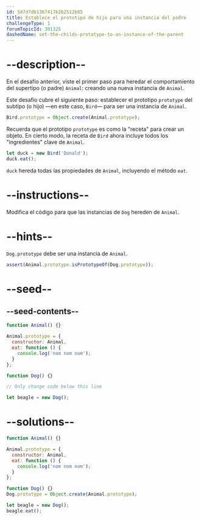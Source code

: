 ```yaml
---
id: 587d7db1367417b2b2512b85
title: Establece el prototipo de hijo para una instancia del padre
challengeType: 1
forumTopicId: 301325
dashedName: set-the-childs-prototype-to-an-instance-of-the-parent
---
```


# --description--

En el desafío anterior, viste el primer paso para heredar el comportamiento del supertipo (o padre) `Animal`: creando una nueva instancia de `Animal`.

Este desafío cubre el siguiente paso: establecer el prototipo `prototype` del subtipo (o hijo) —en este caso, `Bird`— para ser una instancia de `Animal`.

```js
Bird.prototype = Object.create(Animal.prototype);
```

Recuerda que el prototipo `prototype` es como la "receta" para crear un objeto. En cierto modo, la receta de `Bird` ahora incluye todos los "ingredientes" clave de `Animal`.

```js
let duck = new Bird('Donald');
duck.eat();
```

`duck` hereda todas las propiedades de `Animal`, incluyendo el método `eat`.

# --instructions--

Modifica el código para que las instancias de `Dog` hereden de `Animal`.

# --hints--

`Dog.prototype` debe ser una instancia de `Animal`.

```js
assert(Animal.prototype.isPrototypeOf(Dog.prototype));
```

# --seed--

## --seed-contents--

```js
function Animal() {}

Animal.prototype = {
  constructor: Animal,
  eat: function () {
    console.log('nom nom nom');
  }
};

function Dog() {}

// Only change code below this line

let beagle = new Dog();
```

# --solutions--

```js
function Animal() {}

Animal.prototype = {
  constructor: Animal,
  eat: function () {
    console.log('nom nom nom');
  }
};

function Dog() {}
Dog.prototype = Object.create(Animal.prototype);

let beagle = new Dog();
beagle.eat();
```
